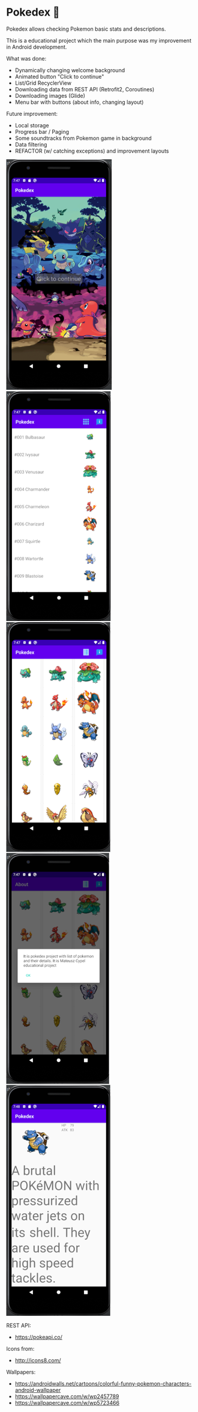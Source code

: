 # Pokedex :closed_book:

Pokedex allows checking Pokemon basic stats and descriptions.

This is a educational project which the main purpose was my improvement in Android development.

What was done:
* Dynamically changing welcome background
* Animated button "Click to continue"
* List/Grid RecyclerView
* Downloading data from REST API (Retrofit2, Coroutines)
* Downloading images (Glide)
* Menu bar with buttons (about info, changing layout)

Future improvement:
* Local storage
* Progress bar / Paging
* Some soundtracks from Pokemon game in background
* Data filtering
* REFACTOR (w/ catching exceptions) and improvement layouts

![alt text](screenshots/welcome.png "Welcome")
![alt text](screenshots/main_list.png "Pokemon list")
![alt text](screenshots/main_grid.png "Pokemon grid")
![alt text](screenshots/main_about.png "About app")
![alt text](screenshots/details.png "Pokemon details")

REST API:
* https://pokeapi.co/

Icons from:
* http://icons8.com/

Wallpapers:
* https://androidwalls.net/cartoons/colorful-funny-pokemon-characters-android-wallpaper
* https://wallpapercave.com/w/wp2457789
* https://wallpapercave.com/w/wp5723466